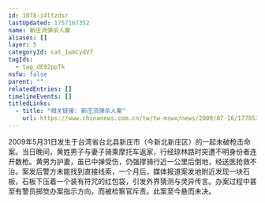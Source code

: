 ```yaml
---
id: 1078-i4ltzdsr
lastUpdated: 1757167352
name: 新庄流弹杀人案
aliases: []
layer: 5
categoryId: cat_1wmCydV7
tagIds:
  - tag_dE92ppTk
nsfw: false
parent: ""
relatedEntries: []
timelineEvents: []
titledLinks:
  - title: "相关链接: 新庄流弹杀人案"
    url: https://www.chinanews.com.cn/tw/tw-mswx/news/2009/07-16/1778524.shtml
---
```


2009年5月31日发生于台湾省台北县新庄市（今新北新庄区）的一起未破枪击命案。当日晚间，黄姓男子与妻子骑乘摩托车返家，行经琼林路时突遭不明身份者连开数枪。黄男为护妻，虽已中弹受伤，仍强撑骑行近一公里后倒地，经送医抢救不治。案发后警方未能找到直接线索，一个月后，媒体报道案发地附近发现一块石板，石板下压着一个装有符咒的红包袋，引发外界猜测与灵异传言。办案过程中甚至有警员掷筊办案指示方向，而被检察官斥责。此案至今悬而未决。